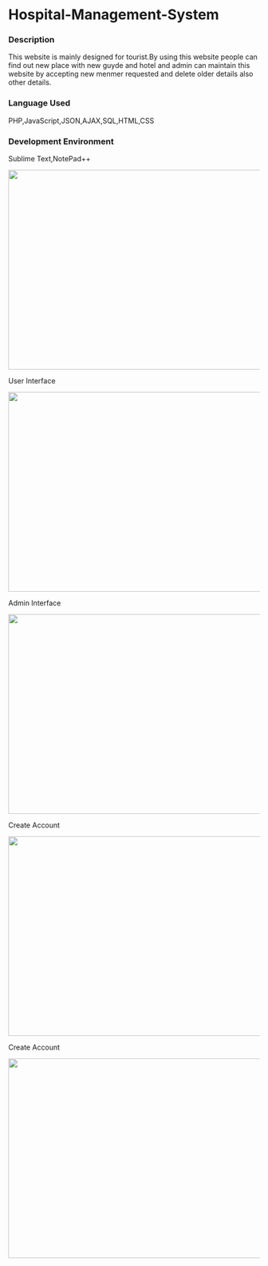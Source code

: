 # Hospital-Management-System
<!DOCTYPE html>
<html>
<body>
<h3>Description</h3>
<p>This website is mainly designed for tourist.By using this website people can find out new place with new guyde and hotel and admin can maintain this website by accepting new menmer requested and delete older details also other details.</p>
<h3>Language Used</h3>
  <p>PHP,JavaScript,JSON,AJAX,SQL,HTML,CSS</p>
<h3>Development Environment </h3>
  <p>Sublime Text,NotePad++</p>
  <img src="https://i.imgur.com/ly80jrz.png" width="600" height="400">
  <p>User Interface</p>
  <img src="https://i.imgur.com/7rNm6FO.png" width="600" height="400">
  <p>Admin Interface</p>
  <img src="https://i.imgur.com/ML2TYfL.png" width="600" height="400">
  <p>Create Account</p>
  <img src="https://i.imgur.com/n7eZrFz.png" width="600" height="400">
  <p>Create Account</p>
  <img src="https://i.imgur.com/xGatnby.png" width="600" height="400">
</body>
</html>
